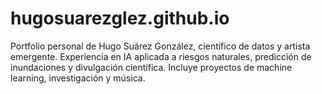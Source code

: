 # hugosuarezglez.github.io
Portfolio personal de Hugo Suárez González, científico de datos y artista emergente. Experiencia en IA aplicada a riesgos naturales, predicción de inundaciones y divulgación científica. Incluye proyectos de machine learning, investigación y música.
